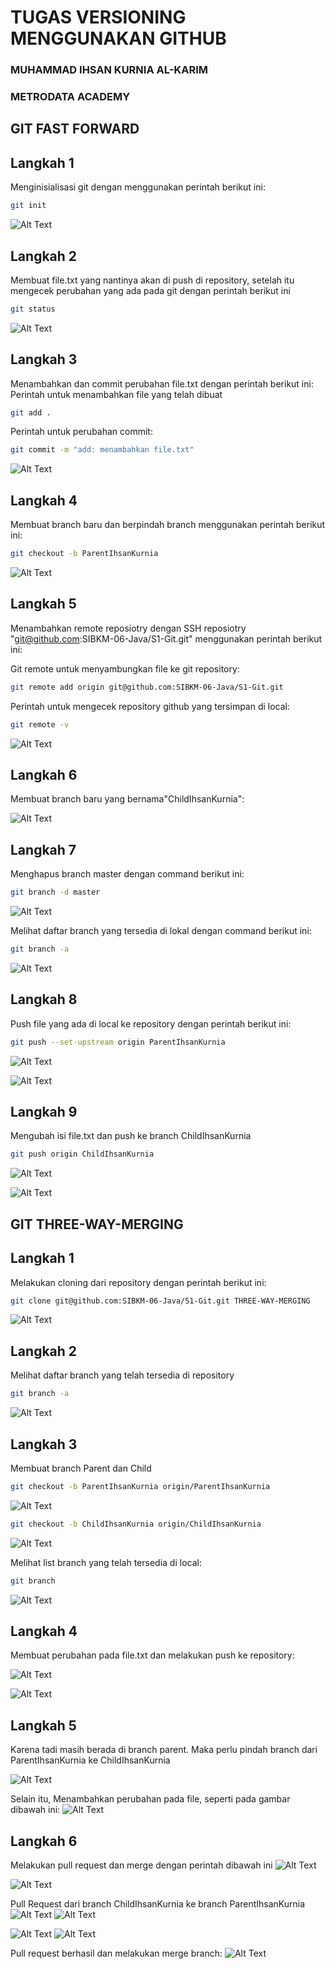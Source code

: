 # TUGAS VERSIONING MENGGUNAKAN GITHUB
### MUHAMMAD IHSAN KURNIA AL-KARIM
### METRODATA ACADEMY

## GIT FAST FORWARD  

## Langkah 1

Menginisialisasi git dengan menggunakan perintah berikut ini:

```bash
git init
```

![Alt Text](<./img/Screenshot%20(520).png>)

## Langkah 2

Membuat file.txt yang nantinya akan di push di repository, setelah itu mengecek perubahan yang ada pada git dengan perintah berikut ini

```bash
git status
```

![Alt Text](<./img/Screenshot%20(522).png>)

## Langkah 3

Menambahkan dan commit perubahan file.txt dengan perintah berikut ini:
Perintah untuk menambahkan file yang telah dibuat

```bash
git add .
```

Perintah untuk perubahan commit:

```bash
git commit -m "add: menambahkan file.txt"
```

![Alt Text](<./img/Screenshot%20(523).png>)

## Langkah 4

Membuat branch baru dan berpindah branch menggunakan perintah berikut ini:

```bash
git checkout -b ParentIhsanKurnia
```

![Alt Text](./img/img_createAndSwitchBranch.png)

## Langkah 5

Menambahkan remote reposiotry dengan SSH reposiotry "git@github.com:SIBKM-06-Java/S1-Git.git" menggunakan perintah berikut ini:

Git remote untuk menyambungkan file ke git repository:

```bash
git remote add origin git@github.com:SIBKM-06-Java/S1-Git.git
```

Perintah untuk mengecek repository github yang tersimpan di local:

```bash
git remote -v
```

![Alt Text](./img/Pasted%20image%2020240229073607.png)


## Langkah 6

Membuat branch baru yang bernama"ChildIhsanKurnia":

![Alt Text](./img/Pasted%20image%2020240229074853.png)


## Langkah 7

Menghapus branch master dengan command berikut ini:

```bash
git branch -d master
```

![Alt Text](./img/Pasted%20image%2020240229075430.png)

Melihat daftar branch yang tersedia di lokal dengan command berikut ini:

```bash
git branch -a
```

![Alt Text](./img/Pasted%20image%2020240229075614.png)


## Langkah 8
Push file yang ada di local ke repository dengan perintah berikut ini:

```bash
git push --set-upstream origin ParentIhsanKurnia
```

![Alt Text](./img/Pasted%20image%2020240229080302.png)


![Alt Text](./img/Pasted%20image%2020240229080225.png)

## Langkah 9
Mengubah isi file.txt dan push ke branch ChildIhsanKurnia

```bash
git push origin ChildIhsanKurnia
```

![Alt Text](./img/Pasted%20image%2020240229080750.png)


![Alt Text](./img/Pasted%20image%2020240229081114.png)


## GIT THREE-WAY-MERGING

## Langkah 1

Melakukan cloning dari repository dengan perintah berikut ini:

```bash
git clone git@github.com:SIBKM-06-Java/S1-Git.git THREE-WAY-MERGING
```

![Alt Text](./img/Pasted%20image%2020240229082544.png)

## Langkah 2

Melihat daftar branch yang telah tersedia di repository

```bash
git branch -a
```

![Alt Text](./img/Pasted%20image%2020240229082746.png)

## Langkah 3
Membuat branch Parent dan Child
```bash
git checkout -b ParentIhsanKurnia origin/ParentIhsanKurnia
```
![Alt Text](./img/Pasted%20image%2020240229083326.png)

```bash
git checkout -b ChildIhsanKurnia origin/ChildIhsanKurnia
```

![Alt Text](./img/Pasted%20image%2020240229083338.png)

Melihat list branch yang telah tersedia di local:
```bash
git branch
```

![Alt Text](./img/Pasted%20image%2020240229083349.png)

## Langkah 4
Membuat perubahan pada file.txt dan melakukan push ke repository:

![Alt Text](./img/Pasted%20image%2020240229084255.png)

![Alt Text](./img/git_file_ss.png)

## Langkah 5

Karena tadi masih berada di branch parent. Maka perlu pindah branch dari ParentIhsanKurnia ke ChildIhsanKurnia

![Alt Text](./img/Pasted%20image%2020240229085156.png)

Selain itu, Menambahkan perubahan pada file, seperti pada gambar dibawah ini:
![Alt Text](./img/Pasted%20image%2020240229085329.png)

## Langkah 6

Melakukan pull request dan merge dengan perintah dibawah ini
![Alt Text](./img/Pasted%20image%2020240229090526.png)

![Alt Text](./img/Pasted%20image%2020240229085505.png)

Pull Request dari branch ChildIhsanKurnia ke branch ParentIhsanKurnia
![Alt Text](./img/Pasted%20image%2020240229085805.png)
![Alt Text](./img/git_pullrequest.png)


![Alt Text](./img/Pasted%20image%2020240229090209.png)
![Alt Text](./img/git_pullrequest.png)

Pull request berhasil dan melakukan merge branch:
![Alt Text](./img/Pasted%20image%2020240229090432.png)
